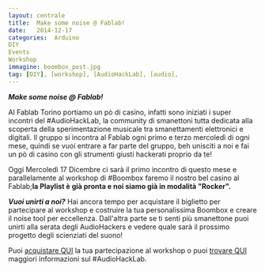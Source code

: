```yaml
---
layout: centrale
title:  Make some noise @ Fablab!
date:   2014-12-17
categories:  Arduino
DIY
Events
Workshop
immagine: boombox_post.jpg
tag: [DIY], [workshop], [AudioHackLab], [audio],
---
```

***Make some noise @ Fablab!***

Al Fablab Torino portiamo un pò di casino, infatti sono iniziati i super incontri del #AudioHackLab, la community di smanettoni tutta dedicata alla scoperta della sperimentazione musicale tra smanettamenti elettronici e digitali. Il gruppo si incontra al Fablab ogni primo e terzo mercoledì di ogni mese, quindi se vuoi entrare a far parte del gruppo, beh unisciti a noi e fai un pò di casino con gli strumenti giusti hackerati proprio da te!

Oggi Mercoledì 17 Dicembre ci sarà il primo incontro di questo mese e parallelamente al workshop di #Boombox faremo il nostro bel casino al Fablab;**la Playlist è già pronta e noi siamo già in modalità "Rocker".**

***Vuoi unirti a noi?***
Hai ancora tempo per acquistare il biglietto per partecipare al workshop e costruire la tua personalissima Boombox e creare il noise tool per eccellenza. Dall'altra parte se ti senti più smanettone puoi unirti alla serata degli AudioHackers e vedere quale sarà il prossimo progetto degli scienziati del suono!

Puoi [acquistare QUI](http://store.arduino.cc/product/W000013) la tua partecipazione al workshop o puoi [trovare QUI](http://fablabtorino.org/1685-2/) maggiori informazioni sul #AudioHackLab.
